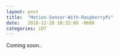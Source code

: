 ```yaml
---
layout: post
title:  "Motion-Sensor-With-RaspberryPi"
date:   2018-12-28 10:32:00 -0600
categories: iOT 
---
```


Coming soon.. 